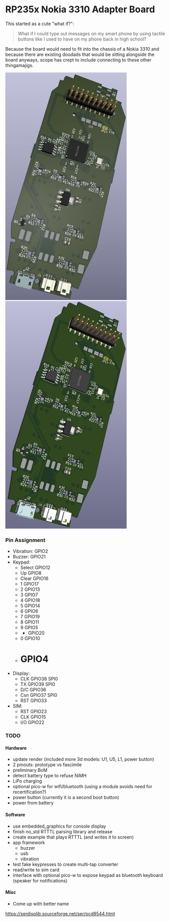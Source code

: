 # RP235x Nokia 3310 Adapter Board

This started as a cute "what if?":

> What if I could type out messages on my smart phone by using tactile buttons like I used to have on my phone back in high school?

Because the board would need to fit into the chassis of a Nokia 3310 and because there are existing doodads that would be sitting alongside the board anyways, scope has crept to include connecting to these other thingamajigs.

![3D render of front of adapter board](./front.jpg)
![3D render of back of adapter board](./back.jpg)

### Pin Assignment

- Vibration: GPIO2
- Buzzer: GPIO21
- Keypad:
    - Select GPIO12
    - Up GPIO8
	- Clear GPIO16
	- 1 GPIO17
	- 2 GPIO13
	- 3 GPIO7
	- 4 GPIO18
	- 5 GPIO14
	- 6 GPIO6
	- 7 GPIO19
	- 8 GPIO11
	- 9 GPIO5
	- * GPIO20
	- 0 GPIO10
	- # GPIO4 
- Display:
	- CLK GPIO38 SPI0
	- TX GPIO39 SPI0
	- D/C GPIO36
	- Csn GPIO37 SPI0
	- RST GPIO33
- SIM:
    - RST GPIO23
    - CLK GPIO15
    - I/O GPIO22

### TODO
#### Hardware
- update render (included more 3d models: U1, U5, L1, power button)
- 2 pinouts: prototype vs fascimile
- preliminary BoM
- detect battery type to refuse NiMH
- LiPo charging
- optional pico-w for wifi/bluetooth (using a module avoids need for recertification?)
- power button (currently it is a second boot button)
- power from battery

#### Software
- use embedded_graphics for console display
- finish no_std RTTTL parsing library and release
- create example that plays RTTTL (and writes it to screen)
- app framework
    - buzzer
    - usb
    - vibration
- test fake keypresses to create multi-tap converter
- read/write to sim card
- interface with optional pico-w to expose keypad as bluetooth keyboard (speaker for notifications)

#### Misc
- Come up with better name

https://serdisplib.sourceforge.net/ser/pcd8544.html
